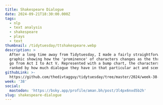 ```yaml
---
title: Shakespeare Dialogue
date: 2024-09-21T18:30:00.000Z
tags:
  - nlp
  - text analysis
  - shakespeare
  - plays
  - text
thumbnail: /tidytuesday/ttshakespeare.webp
description: >
  After a long time away from Tidytuesday, I made a fairly straightforward
  graphic showing how the 'prominence' of characters changes as the three plays
  go from Act I to Act V. Represented with a bump chart, the characters are
  ranked by how much dialogue they have in that particular act and scene.
githubLink: >-
  https://github.com/thedivtagguy/tidytuesday/tree/master/2024/week-38-shakespeare
week: '38'
social:
  mastodon: 'https://bsky.app/profile/aman.bh/post/3l4px6nxd5b2h'
slug: shakespeare-dialogue
---
```


